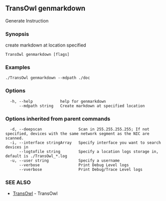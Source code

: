 ## TransOwl genmarkdown

Generate Instruction

### Synopsis

create markdown at location specified

```
TransOwl genmarkdown [flags]
```

### Examples

```
./TransOwl genmarkdown --mdpath ./doc
```

### Options

```
  -h, --help            help for genmarkdown
      --mdpath string   Create markdown at specified location
```

### Options inherited from parent commands

```
  -d, --deepscan                Scan in 255.255.255.255; If not specified, devices with the same network segment as the NIC are scanned.
  -i, --interface stringArray   Specify interface you want to search devices in
      --logtofile string        Specify a location logs storage in, default is ./TransOwl_*.log
  -u, --user string             Specify a username
      --verbose                 Print Debug Level logs
      --vverbose                Print Debug/Trace Level logs
```

### SEE ALSO

* [TransOwl](TransOwl.md)	 - TransOwl

